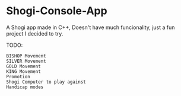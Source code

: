 # Shogi-Console-App
A Shogi app made in C++, Doesn't have much funcionality, just a fun project I decided to try.

TODO:

    BISHOP Movement
    SILVER Movement
    GOLD Movement
    KING Movement
    Promotion
    Shogi Computer to play against
    Handicap modes
    
